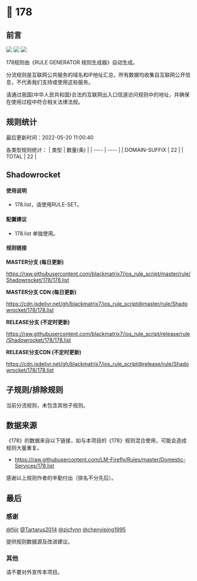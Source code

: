 # 🧸 178

## 前言

![](https://shields.io/badge/-移除重复规则-ff69b4) ![](https://shields.io/badge/-DOMAIN与DOMAIN--SUFFIX合并-green) ![](https://shields.io/badge/-IP--CIDR(6)合并-blueviolet) 

178规则由《RULE GENERATOR 规则生成器》自动生成。

分流规则是互联网公共服务的域名和IP地址汇总，所有数据均收集自互联网公开信息，不代表我们支持或使用这些服务。

请通过我国(中华人民共和国)合法的互联网出入口信道访问规则中的地址，并确保在使用过程中符合相关法律法规。

## 规则统计

最后更新时间：2022-05-20 11:00:40

各类型规则统计：
| 类型 | 数量(条)  | 
| ---- | ----  |
| DOMAIN-SUFFIX | 22  | 
| TOTAL | 22  | 


## Shadowrocket 

#### 使用说明
- 178.list，请使用RULE-SET。

#### 配置建议
- 178.list 单独使用。

#### 规则链接
**MASTER分支 (每日更新)**

https://raw.githubusercontent.com/blackmatrix7/ios_rule_script/master/rule/Shadowrocket/178/178.list

**MASTER分支 CDN (每日更新)**

https://cdn.jsdelivr.net/gh/blackmatrix7/ios_rule_script@master/rule/Shadowrocket/178/178.list

**RELEASE分支 (不定时更新)**

https://raw.githubusercontent.com/blackmatrix7/ios_rule_script/release/rule/Shadowrocket/178/178.list

**RELEASE分支CDN (不定时更新)**

https://cdn.jsdelivr.net/gh/blackmatrix7/ios_rule_script@release/rule/Shadowrocket/178/178.list

## 子规则/排除规则


当前分流规则，未包含其他子规则。

## 数据来源

《178》的数据来自以下链接，如与本项目的《178》规则混合使用，可能会造成规则大量重复。

- https://raw.githubusercontent.com/LM-Firefly/Rules/master/Domestic-Services/178.list


感谢以上规则作者的辛勤付出（排名不分先后）。

## 最后

### 感谢

[@fiiir](https://github.com/fiiir) [@Tartarus2014](https://github.com/Tartarus2014) [@zjcfynn](https://github.com/zjcfynn) [@chenyiping1995](https://github.com/chenyiping1995) 

提供规则数据源及改进建议。

### 其他

请不要对外宣传本项目。